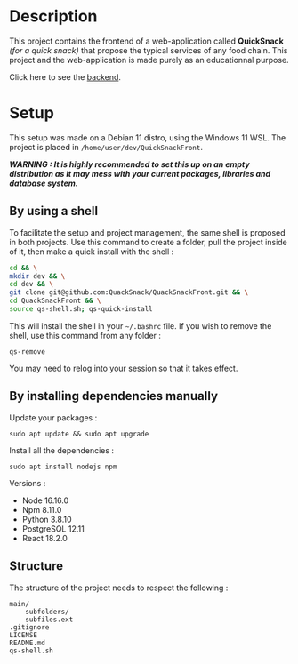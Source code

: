 # Description

This project contains the frontend of a web-application called **QuickSnack** *(for a quick snack)* that propose the typical services of any food chain. This project and the web-application is made purely as an educationnal purpose.

Click here to see the [backend](https://github.com/QuackSnack/QuackSnackBack).

# Setup

This setup was made on a Debian 11 distro, using the Windows 11 WSL. The project is placed in `/home/user/dev/QuickSnackFront`.

***WARNING : It is highly recommended to set this up on an empty distribution as it may mess with your current packages, libraries and database system.***

## By using a shell 

To facilitate the setup and project management, the same shell is proposed in both projects. Use this command to create a folder, pull the project inside of it, then make a quick install with the shell :

```bash
cd && \
mkdir dev && \
cd dev && \
git clone git@github.com:QuackSnack/QuackSnackFront.git && \
cd QuackSnackFront && \
source qs-shell.sh; qs-quick-install
```

This will install the shell in your `~/.bashrc` file. If you wish to remove the shell, use this command from any folder :

```
qs-remove
```

You may need to relog into your session so that it takes effect.

## By installing dependencies manually

Update your packages :

```
sudo apt update && sudo apt upgrade
```

Install all the dependencies :

```
sudo apt install nodejs npm 
```

Versions :
* Node 16.16.0
* Npm 8.11.0
* Python 3.8.10
* PostgreSQL 12.11
* React 18.2.0

## Structure

The structure of the project needs to respect the following :

```
main/
    subfolders/
    subfiles.ext
.gitignore
LICENSE
README.md
qs-shell.sh
```


